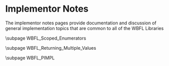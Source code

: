 # Implementor Notes
The implementor notes pages provide documentation and discussion of general implementation topics that are common to all of the WBFL Libraries

\subpage WBFL_Scoped_Enumerators

\subpage WBFL_Returning_Multiple_Values

\subpage WBFL_PIMPL
